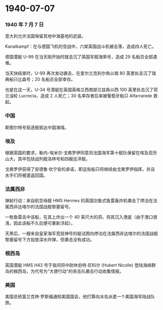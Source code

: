 # 1940-07-07

### 1940 年 7 月 7 日

意大利允许法国保留其地中海基地的武装。

Kanalkampf：在与德国飞机的空战中，六架英国战斗机被击落，造成四人死亡。

德国潜艇 U-99 在当天刚开始时就击沉了英国军舰海荣号，造成 29
名船员全部遇难。

当天快结束时，U-99 再次发动袭击，在爱尔兰克利尔角以南 80
英里处击沉了瑞典船只比森号；20 名船员全部幸存。

也是在这一天，U-34 号潜艇在英国英格兰西南部兰兹角以西 100
英里处击沉了荷兰油轮 Lucrecia，造成 2 人死亡；30
名幸存者后来被葡萄牙船只 Alfarrarede 救起。

### 中国

斯图尔特号驱逐舰抵达中国海域。

### 埃及

根据英国的要求，勒内-埃米尔·戈弗罗伊同意将法国海军第十舰队保留在埃及亚历山大，其中包括战列舰洛林号和四艘巡洋舰。

戈弗罗伊获得了安德鲁·坎宁安的承诺，即这些船只将继续由戈弗罗伊指挥，并且水手们将被遣返回国。

### 法属西非

弹射行动：来自航空母舰 HMS Hermes
的英国剑鱼式鱼雷轰炸机袭击了停泊在法属西非达喀尔的法国战舰黎塞留号。

一枚鱼雷击中该船，在其上炸出一个 40
英尺大的洞，将其沉入港底（由于港口很浅，因此该船不久后便可重新浮起）。

天黑后，一艘来自皇家海军竞技神号的艇试图向停泊在法属西非达喀尔的法国战舰黎塞留号下方投放深水炸弹，但袭击没有成功。

### 根西岛

英国潜艇 HMS H43 号于夜间将中尉休伯特·尼科尔 (Hubert Nicolle)
登陆海峡群岛的根西岛，为代号为"大使行动"的突击队袭击行动收集情报。

### 美国

美国总统富兰克林·罗斯福通知美国国会，他打算向冰岛派遣一个美国海军陆战队旅。